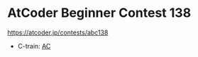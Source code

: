 # AtCoder Beginner Contest 138

https://atcoder.jp/contests/abc138

- C-train: [AC](https://atcoder.jp/contests/abc138/submissions/35037592)

